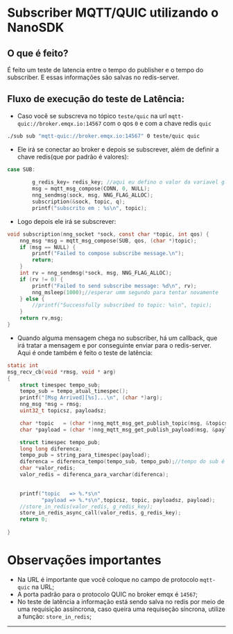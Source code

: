 # Subscriber MQTT/QUIC utilizando o NanoSDK

## O que é feito? 

É feito um teste de latencia entre o tempo do publisher e o tempo do subscriber. E essas informações são salvas no redis-server.

## Fluxo de execução do teste de Latência:

- Caso você se subscreva no tópico `teste/quic` na url `mqtt-quic://broker.emqx.io:14567` com o qos `0` e com a chave redis `quic`

```bash
./sub sub "mqtt-quic://broker.emqx.io:14567" 0 teste/quic quic
```

- Ele irá se conectar ao broker e depois se subscrever, além de definir a chave redis(que por padrão é valores):
```c
case SUB:
			
        g_redis_key= redis_key; //aqui eu defino o valor da variavel global para que o callback possa acessar
		msg = mqtt_msg_compose(CONN, 0, NULL);
		nng_sendmsg(sock, msg, NNG_FLAG_ALLOC);
		subscription(&sock, topic, q);
		printf("subscrito em : %s\n", topic);
```

- Logo depois ele irá se subscrever:

```c
void subscription(nng_socket *sock, const char *topic, int qos) {
    nng_msg *msg = mqtt_msg_compose(SUB, qos, (char *)topic);
    if (msg == NULL) {
        printf("Failed to compose subscribe message.\n");
        return;
    }
    int rv = nng_sendmsg(*sock, msg, NNG_FLAG_ALLOC);
    if (rv != 0) {
        printf("Failed to send subscribe message: %d\n", rv);
		nng_msleep(1000);//esperar umm segundo para tentar novamente
    } else {
        //printf("Successfully subscribed to topic: %s\n", topic);
    }
	return rv,msg;
}
```

- Quando alguma mensagem chega no subscriber, há um callback, que irá tratar a mensagem e por conseguinte enviar para o redis-server. Aqui é onde também é feito o teste de latência:

```c
static int
msg_recv_cb(void *rmsg, void * arg)
{	
	struct timespec tempo_sub;
	tempo_sub = tempo_atual_timespec();
	printf("[Msg Arrived][%s]...\n", (char *)arg);
	nng_msg *msg = rmsg;
	uint32_t topicsz, payloadsz;

	char *topic   = (char *)nng_mqtt_msg_get_publish_topic(msg, &topicsz);
	char *payload = (char *)nng_mqtt_msg_get_publish_payload(msg, &payloadsz);

	struct timespec tempo_pub;
	long long diferenca;
	tempo_pub = string_para_timespec(payload);
	diferenca = diferenca_tempo(tempo_sub, tempo_pub);//tempo do sub é o mais recente
	char *valor_redis;
	valor_redis = diferenca_para_varchar(diferenca);

   
	printf("topic   => %.*s\n"
	       "payload => %.*s\n",topicsz, topic, payloadsz, payload);
	//store_in_redis(valor_redis, g_redis_key);
	store_in_redis_async_call(valor_redis, g_redis_key);
	return 0;
	
}

```

# Observações importantes

- Na URL é importante que você coloque no campo de protocolo `mqtt-quic` na URL;
- A porta padrão para o protocolo QUIC no broker emqx é `14567`;
- No teste de latência a informação está sendo salva no redis por meio de uma requisição assíncrona, caso queira uma requiseção síncrona, utilize a função: `store_in_redis`;

---

